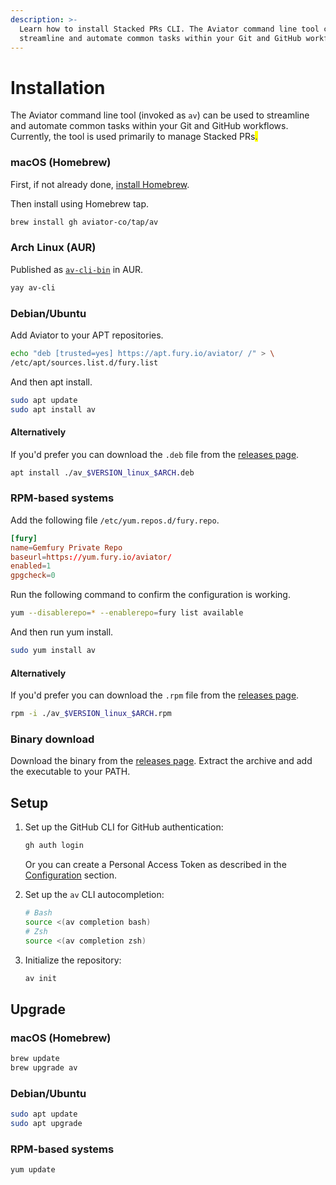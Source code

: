 ```yaml
---
description: >-
  Learn how to install Stacked PRs CLI. The Aviator command line tool can
  streamline and automate common tasks within your Git and GitHub workflows.
---
```


# Installation

The Aviator command line tool (invoked as `av`) can be used to streamline and automate common tasks within your Git and GitHub workflows. Currently, the tool is used primarily to manage Stacked PRs<mark style="color:blue;">.</mark>

### macOS (Homebrew)

First, if not already done, [install Homebrew](https://brew.sh).

Then install using Homebrew tap.

```sh
brew install gh aviator-co/tap/av
```

### Arch Linux (AUR)

Published as [`av-cli-bin`](https://aur.archlinux.org/packages/av-cli-bin) in AUR.

```sh
yay av-cli
```

### Debian/Ubuntu

Add Aviator to your APT repositories.

```sh
echo "deb [trusted=yes] https://apt.fury.io/aviator/ /" > \
/etc/apt/sources.list.d/fury.list
```

And then apt install.

```sh
sudo apt update
sudo apt install av
```

#### Alternatively

If you'd prefer you can download the `.deb` file from the [releases page](https://github.com/aviator-co/av/releases).

```sh
apt install ./av_$VERSION_linux_$ARCH.deb
```

### RPM-based systems

Add the following file `/etc/yum.repos.d/fury.repo`.

```conf
[fury]
name=Gemfury Private Repo
baseurl=https://yum.fury.io/aviator/
enabled=1
gpgcheck=0
```

Run the following command to confirm the configuration is working.

```sh
yum --disablerepo=* --enablerepo=fury list available
```

And then run yum install.

```sh
sudo yum install av
```

#### Alternatively

If you'd prefer you can download the `.rpm` file from the [releases page](https://github.com/aviator-co/av/releases).

```sh
rpm -i ./av_$VERSION_linux_$ARCH.rpm
```

### Binary download

Download the binary from the [releases page](https://github.com/aviator-co/av/releases). Extract the archive and add the executable to your PATH.

## Setup

1.  Set up the GitHub CLI for GitHub authentication:

    ```sh
    gh auth login
    ```

    Or you can create a Personal Access Token as described in the [Configuration](https://docs.aviator.co/aviator-cli/configuration#github-personal-access-token) section.
2.  Set up the `av` CLI autocompletion:

    ```sh
    # Bash
    source <(av completion bash)
    # Zsh
    source <(av completion zsh)
    ```
3.  Initialize the repository:

    ```sh
    av init
    ```

## Upgrade

### macOS (Homebrew)

```sh
brew update
brew upgrade av
```

### Debian/Ubuntu

```sh
sudo apt update
sudo apt upgrade
```

### RPM-based systems

```sh
yum update
```
